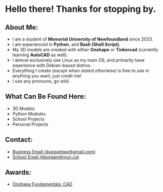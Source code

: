 # Hello there! Thanks for stopping by.
## About Me:
- I am a student of **Memorial University of Newfoundland** since 2023.
- I am experienced in **Python**, and **Bash (Shell Script)**.
- My 3D models are created with either **Onshape** or **Tinkercad** (currently learning **AutoCAD** as well).
- I almost exclusively use Linux as my main OS, and primarily have experience with Debian-based distros.
- Everything I create *(except when stated otherwise)* is free to use in anything you want, just credit me!
- I use any pronouns, go wild.

## What Can Be Found Here:
- 3D Models
- Python Modules
- School Projects
- Personal Projects
  
## Contact:
- [Business Email (duggantaw@gmail.com)](mailto:duggantaw@gmail.com)
- [School Email (tduggan@mun.ca)](mailto:tduggan@mun.ca)

## Awards:
- [Onshape Fundamentals: CAD](https://ti-user-certificates.s3.amazonaws.com/6e557ed6-d03d-4c48-9492-4d18d145d7a1/24d97c6d-5b19-429d-8395-848ac9573372-thomas-duggan-bf95090a-dd00-4d45-8901-9bc3cefdbe92-certificate.pdf)
